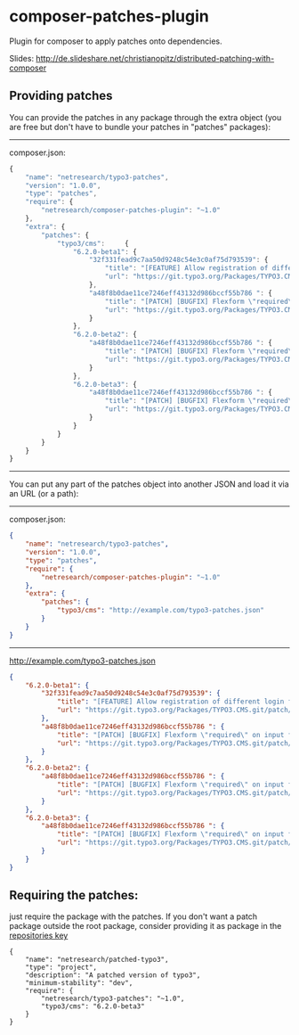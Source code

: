 composer-patches-plugin
=======================

Plugin for composer to apply patches onto dependencies.

Slides: http://de.slideshare.net/christianopitz/distributed-patching-with-composer

Providing patches
-----------------

You can provide the patches in any package through the extra object (you are free but don't have to bundle your patches in "patches" packages):

***
composer.json:
```javascript
{
    "name": "netresearch/typo3-patches",
    "version": "1.0.0",
    "type": "patches",
    "require": {
        "netresearch/composer-patches-plugin": "~1.0"
    },
    "extra": {
        "patches": {
            "typo3/cms":     {
                "6.2.0-beta1": {
                    "32f331fead9c7aa50d9248c54e3c0af75d793539": {
                        "title": "[FEATURE] Allow registration of different login forms",
                        "url": "https://git.typo3.org/Packages/TYPO3.CMS.git/patch/32f331fead9c7aa50d9248c54e3c0af75d793539"
                    },
                    "a48f8b0dae11ce7246eff43132d986bccf55b786 ": {
                        "title": "[PATCH] [BUGFIX] Flexform \"required\" on input fields applies to last field only",
                        "url": "https://git.typo3.org/Packages/TYPO3.CMS.git/patch/a48f8b0dae11ce7246eff43132d986bccf55b786"
                    }
                },
                "6.2.0-beta2": {
                    "a48f8b0dae11ce7246eff43132d986bccf55b786 ": {
                        "title": "[PATCH] [BUGFIX] Flexform \"required\" on input fields applies to last field only",
                        "url": "https://git.typo3.org/Packages/TYPO3.CMS.git/patch/a48f8b0dae11ce7246eff43132d986bccf55b786"
                    }
                },
                "6.2.0-beta3": {
                    "a48f8b0dae11ce7246eff43132d986bccf55b786 ": {
                        "title": "[PATCH] [BUGFIX] Flexform \"required\" on input fields applies to last field only",
                        "url": "https://git.typo3.org/Packages/TYPO3.CMS.git/patch/a48f8b0dae11ce7246eff43132d986bccf55b786"
                    }
                }
            }
        }
    }
}
```
***
You can put any part of the patches object into another JSON and load it via an URL (or a path):
***
composer.json:
```json
{
    "name": "netresearch/typo3-patches",
    "version": "1.0.0",
    "type": "patches",
    "require": {
        "netresearch/composer-patches-plugin": "~1.0"
    },
    "extra": {
        "patches": {
            "typo3/cms": "http://example.com/typo3-patches.json"
        }
    }
}
```
***
http://example.com/typo3-patches.json
```json
{
    "6.2.0-beta1": {
        "32f331fead9c7aa50d9248c54e3c0af75d793539": {
            "title": "[FEATURE] Allow registration of different login forms",
            "url": "https://git.typo3.org/Packages/TYPO3.CMS.git/patch/32f331fead9c7aa50d9248c54e3c0af75d793539"
        },
        "a48f8b0dae11ce7246eff43132d986bccf55b786 ": {
            "title": "[PATCH] [BUGFIX] Flexform \"required\" on input fields applies to last field only",
            "url": "https://git.typo3.org/Packages/TYPO3.CMS.git/patch/a48f8b0dae11ce7246eff43132d986bccf55b786"
        }
    },
    "6.2.0-beta2": {
        "a48f8b0dae11ce7246eff43132d986bccf55b786 ": {
            "title": "[PATCH] [BUGFIX] Flexform \"required\" on input fields applies to last field only",
            "url": "https://git.typo3.org/Packages/TYPO3.CMS.git/patch/a48f8b0dae11ce7246eff43132d986bccf55b786"
        }
    },
    "6.2.0-beta3": {
        "a48f8b0dae11ce7246eff43132d986bccf55b786 ": {
            "title": "[PATCH] [BUGFIX] Flexform \"required\" on input fields applies to last field only",
            "url": "https://git.typo3.org/Packages/TYPO3.CMS.git/patch/a48f8b0dae11ce7246eff43132d986bccf55b786"
        }
    }
}
```
## Requiring the patches:
just require the package with the patches. If you don't want a patch package outside the root package, consider providing it as package in the [repositories key](https://getcomposer.org/doc/04-schema.md#repositories)
```
{
    "name": "netresearch/patched-typo3",
    "type": "project",
    "description": "A patched version of typo3",
    "minimum-stability": "dev",
    "require": {
        "netresearch/typo3-patches": "~1.0",
        "typo3/cms": "6.2.0-beta3"
    }
}
```
